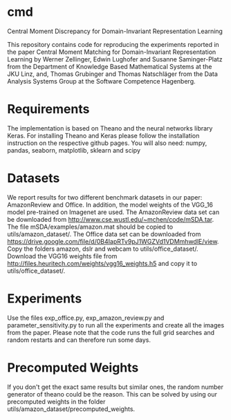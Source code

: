 # cmd
Central Moment Discrepancy for Domain-Invariant Representation Learning

This repository contains code for reproducing the experiments reported in the paper Central Moment Matching for Domain-Invariant Representation Learning by Werner Zellinger, Edwin Lughofer and Susanne Saminger-Platz from the Department of Knowledge Based Mathematical Systems at the JKU Linz, and, Thomas Grubinger and Thomas Natschläger from the Data Analysis Systems Group at the Software Competence Hagenberg.

# Requirements
The implementation is based on Theano and the neural networks library Keras. For installing Theano and Keras please follow the installation instruction on the respective github pages. You will also need: numpy, pandas, seaborn, matplotlib, sklearn and scipy

# Datasets
We report results for two different benchmark datasets in our paper: AmazonReview and Office. In addition, the model weights of the VGG_16 model pre-trained on Imagenet are used. The AmazonReview data set can be downloaded from http://www.cse.wustl.edu/~mchen/code/mSDA.tar. The file mSDA/examples/amazon.mat should be copied to utils/amazon_dataset/. The Office data set can be downloaded from https://drive.google.com/file/d/0B4IapRTv9pJ1WGZVd1VDMmhwdlE/view. Copy the folders amazon, dslr and webcam to utils/office_dataset/. Download the VGG16 weights file from http://files.heuritech.com/weights/vgg16_weights.h5 and copy it to  utils/office_dataset/.

# Experiments
Use the files exp_office.py, exp_amazon_review.py and parameter_sensitivity.py to run all the experiments and create all the images from the paper. Please note that the code runs the full grid searches and random restarts and can therefore run some days.

# Precomputed Weights
If you don't get the exact same results but similar ones, the random number generator of theano could be the reason. This can be solved by using our precomputed weights in the folder utils/amazon_dataset/precomputed_weights.
